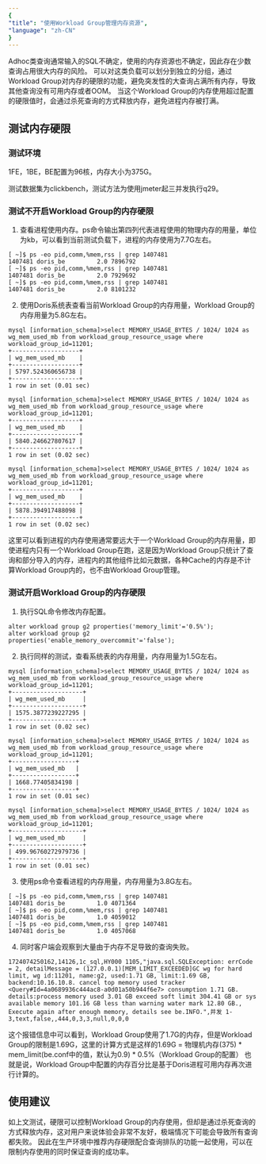 ```yaml
---
{
"title": "使用Workload Group管理内存资源",
"language": "zh-CN"
}
---
```


<!--
Licensed to the Apache Software Foundation (ASF) under one
or more contributor license agreements.  See the NOTICE file
distributed with this work for additional information
regarding copyright ownership.  The ASF licenses this file
to you under the Apache License, Version 2.0 (the
"License"); you may not use this file except in compliance
with the License.  You may obtain a copy of the License at

  http://www.apache.org/licenses/LICENSE-2.0

Unless required by applicable law or agreed to in writing,
software distributed under the License is distributed on an
"AS IS" BASIS, WITHOUT WARRANTIES OR CONDITIONS OF ANY
KIND, either express or implied.  See the License for the
specific language governing permissions and limitations
under the License.
-->

Adhoc类查询通常输入的SQL不确定，使用的内存资源也不确定，因此存在少数查询占用很大内存的风险。
可以对这类负载可以划分到独立的分组，通过Workload Group对内存的硬限的功能，避免突发性的大查询占满所有内存，导致其他查询没有可用内存或者OOM。
当这个Workload Group的内存使用超过配置的硬限值时，会通过杀死查询的方式释放内存，避免进程内存被打满。

## 测试内存硬限
### 测试环境
1FE，1BE，BE配置为96核，内存大小为375G。

测试数据集为clickbench，测试方法为使用jmeter起三并发执行q29。

### 测试不开启Workload Group的内存硬限
1. 查看进程使用内存。ps命令输出第四列代表进程使用的物理内存的用量，单位为kb，可以看到当前测试负载下，进程的内存使用为7.7G左右。
```
[ ~]$ ps -eo pid,comm,%mem,rss | grep 1407481
1407481 doris_be         2.0 7896792
[ ~]$ ps -eo pid,comm,%mem,rss | grep 1407481
1407481 doris_be         2.0 7929692
[ ~]$ ps -eo pid,comm,%mem,rss | grep 1407481
1407481 doris_be         2.0 8101232
```

2. 使用Doris系统表查看当前Workload Group的内存用量，Workload Group的内存用量为5.8G左右。
```
mysql [information_schema]>select MEMORY_USAGE_BYTES / 1024/ 1024 as wg_mem_used_mb from workload_group_resource_usage where workload_group_id=11201;
+-------------------+
| wg_mem_used_mb    |
+-------------------+
| 5797.524360656738 |
+-------------------+
1 row in set (0.01 sec)

mysql [information_schema]>select MEMORY_USAGE_BYTES / 1024/ 1024 as wg_mem_used_mb from workload_group_resource_usage where workload_group_id=11201;
+-------------------+
| wg_mem_used_mb    |
+-------------------+
| 5840.246627807617 |
+-------------------+
1 row in set (0.02 sec)

mysql [information_schema]>select MEMORY_USAGE_BYTES / 1024/ 1024 as wg_mem_used_mb from workload_group_resource_usage where workload_group_id=11201;
+-------------------+
| wg_mem_used_mb    |
+-------------------+
| 5878.394917488098 |
+-------------------+
1 row in set (0.02 sec)
```
这里可以看到进程的内存使用通常要远大于一个Workload Group的内存用量，即使进程内只有一个Workload Group在跑，这是因为Workload Group只统计了查询和部分导入的内存，进程内的其他组件比如元数据，各种Cache的内存是不计算Workload Group内的，也不由Workload Group管理。

### 测试开启Workload Group的内存硬限
1. 执行SQL命令修改内存配置。
```
alter workload group g2 properties('memory_limit'='0.5%');
alter workload group g2 properties('enable_memory_overcommit'='false');
```

2. 执行同样的测试，查看系统表的内存用量，内存用量为1.5G左右。
```
mysql [information_schema]>select MEMORY_USAGE_BYTES / 1024/ 1024 as wg_mem_used_mb from workload_group_resource_usage where workload_group_id=11201;
+--------------------+
| wg_mem_used_mb     |
+--------------------+
| 1575.3877239227295 |
+--------------------+
1 row in set (0.02 sec)

mysql [information_schema]>select MEMORY_USAGE_BYTES / 1024/ 1024 as wg_mem_used_mb from workload_group_resource_usage where workload_group_id=11201;
+------------------+
| wg_mem_used_mb   |
+------------------+
| 1668.77405834198 |
+------------------+
1 row in set (0.01 sec)

mysql [information_schema]>select MEMORY_USAGE_BYTES / 1024/ 1024 as wg_mem_used_mb from workload_group_resource_usage where workload_group_id=11201;
+--------------------+
| wg_mem_used_mb     |
+--------------------+
| 499.96760272979736 |
+--------------------+
1 row in set (0.01 sec)
```

3. 使用ps命令查看进程的内存用量，内存用量为3.8G左右。
```
[ ~]$ ps -eo pid,comm,%mem,rss | grep 1407481
1407481 doris_be         1.0 4071364
[ ~]$ ps -eo pid,comm,%mem,rss | grep 1407481
1407481 doris_be         1.0 4059012
[ ~]$ ps -eo pid,comm,%mem,rss | grep 1407481
1407481 doris_be         1.0 4057068
```

4. 同时客户端会观察到大量由于内存不足导致的查询失败。
```
1724074250162,14126,1c_sql,HY000 1105,"java.sql.SQLException: errCode = 2, detailMessage = (127.0.0.1)[MEM_LIMIT_EXCEEDED]GC wg for hard limit, wg id:11201, name:g2, used:1.71 GB, limit:1.69 GB, backend:10.16.10.8. cancel top memory used tracker <Query#Id=4a0689936c444ac8-a0d01a50b944f6e7> consumption 1.71 GB. details:process memory used 3.01 GB exceed soft limit 304.41 GB or sys available memory 101.16 GB less than warning water mark 12.80 GB., Execute again after enough memory, details see be.INFO.",并发 1-3,text,false,,444,0,3,3,null,0,0,0
```
这个报错信息中可以看到，Workload Group使用了1.7G的内存，但是Workload Group的限制是1.69G，这里的计算方式是这样的1.69G = 物理机内存(375) * mem_limit(be.conf中的值，默认为0.9) * 0.5%（Workload Group的配置）
也就是说，Workload Group中配置的内存百分比是基于Doris进程可用内存再次进行计算的。


## 使用建议
如上文测试，硬限可以控制Workload Group的内存使用，但却是通过杀死查询的方式释放内存，这对用户来说体验会非常不友好，极端情况下可能会导致所有查询都失败。
因此在生产环境中推荐内存硬限配合查询排队的功能一起使用，可以在限制内存使用的同时保证查询的成功率。